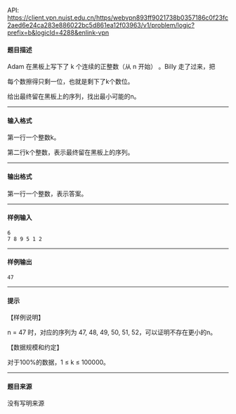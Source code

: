 API: https://client.vpn.nuist.edu.cn/https/webvpn893ff9021738b0357186c0f23fc2aed6e24ca283e886022bc5d861ea12f03963/v1/problem/logic?prefix=b&logicId=4288&enlink-vpn

#### 题目描述

Adam 在黑板上写下了 k 个连续的正整数（从 n 开始） 。Billy 走了过来，把

每个数擦得只剩一位，也就是剩下了k个数位。

给出最终留在黑板上的序列，找出最小可能的n。

---

#### 输入格式

第一行一个整数k。

第二行k个整数，表示最终留在黑板上的序列。

---

#### 输出格式

第一行一个整数，表示答案。

---

#### 样例输入
```
6
7 8 9 5 1 2
```

---

#### 样例输出
```
47

```

---

#### 提示

【样例说明】

n = 47 时，对应的序列为 47, 48, 49, 50, 51, 52，可以证明不存在更小的n。

【数据规模和约定】

对于100%的数据，1 ≤ k ≤ 100000。

---

#### 题目来源

没有写明来源
